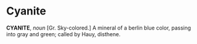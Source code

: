 # Cyanite

**CYANITE**, _noun_ \[Gr. Sky-colored.\] A mineral of a berlin blue color, passing into gray and green; called by Hauy, disthene.